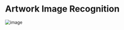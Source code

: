 # Artwork Image Recognition 
![image](https://github.com/aditya0929/Surreal-Symphonies-artwork-image-recognition-/assets/127277877/820efb2f-9bcd-4198-b973-b95f3727381d)

